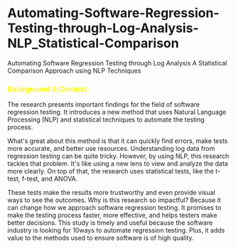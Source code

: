 # Automating-Software-Regression-Testing-through-Log-Analysis-NLP_Statistical-Comparison
Automating Software Regression Testing through Log Analysis A Statistical Comparison Approach using NLP Techniques
### <span style="color:yellow">**Background & Context:**<span style="color:lime">

The research presents important findings for the field of software regression testing. It introduces a new method that uses Natural Language Processing (NLP) and statistical techniques to automate the testing process.

What's great about this method is that it can quickly find errors, make tests more accurate, and better use resources. Understanding log data from regression testing can be quite tricky. However, by using NLP, this research tackles that problem. It's like using a new lens to view and analyze the data more clearly. On top of that, the research uses statistical tests, like the t-test, f-test, and ANOVA.

These tests make the results more trustworthy and even provide visual ways to see the outcomes. Why is this research so impactful? Because it can change how we approach software regression testing. It promises to make the testing process faster, more effective, and helps testers make better decisions. This study is timely and useful because the software industry is looking for 10ways to automate regression testing. Plus, it adds value to the methods used to ensure software
is of high quality.
